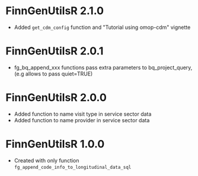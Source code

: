 # FinnGenUtilsR 2.1.0
- Added `get_cdm_config` function and "Tutorial using omop-cdm" vignette

# FinnGenUtilsR 2.0.1

- fg_bq_append_xxx functions pass extra parameters to bq_project_query, (e.g  allows to pass quiet=TRUE)

# FinnGenUtilsR 2.0.0

- Added function to name visit type in service sector data
- Added function to name provider in service sector data


# FinnGenUtilsR 1.0.0

- Created with only function `fg_append_code_info_to_longitudinal_data_sql`
